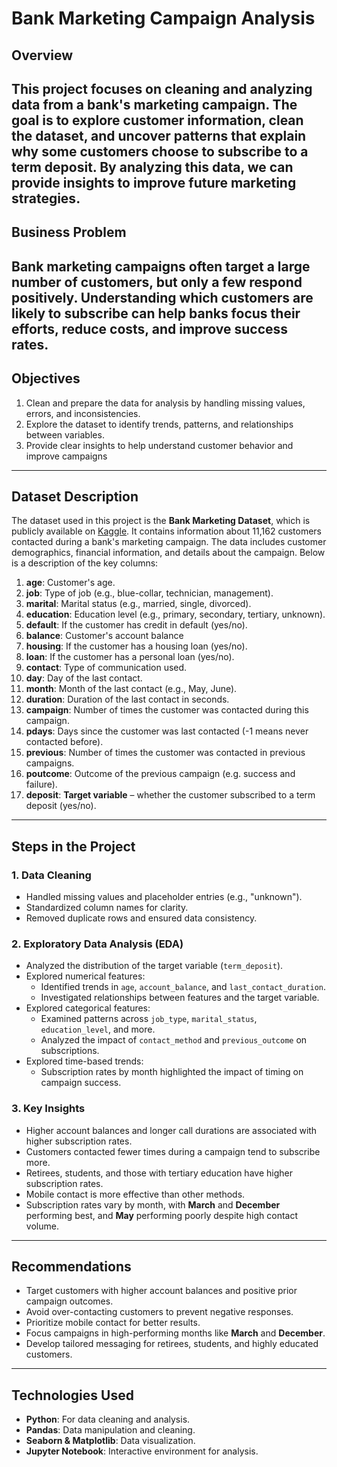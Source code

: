 # **Bank Marketing Campaign Analysis**

## **Overview**
This project focuses on cleaning and analyzing data from a bank's marketing campaign. The goal is to explore customer information, clean the dataset, and uncover patterns that explain why some customers choose to subscribe to a term deposit. By analyzing this data, we can provide insights to improve future marketing strategies.
---
## **Business Problem**
Bank marketing campaigns often target a large number of customers, but only a few respond positively. Understanding which customers are likely to subscribe can help banks focus their efforts, reduce costs, and improve success rates.
---
## **Objectives**
1. Clean and prepare the data for analysis by handling missing values, errors, and inconsistencies.
2. Explore the dataset to identify trends, patterns, and relationships between variables.
3. Provide clear insights to help understand customer behavior and improve campaigns
---
## **Dataset Description**
The dataset used in this project is the **Bank Marketing Dataset**, which is publicly available on [Kaggle](https://www.kaggle.com/datasets/janiobachmann/bank-marketing-dataset). It contains information about 11,162 customers contacted during a bank's marketing campaign. The data includes customer demographics, financial information, and details about the campaign. Below is a description of the key columns:

1. **age**: Customer's age.
2. **job**: Type of job (e.g., blue-collar, technician, management).
3. **marital**: Marital status (e.g., married, single, divorced).
4. **education**: Education level (e.g., primary, secondary, tertiary, unknown).
5. **default**: If the customer has credit in default (yes/no).
6. **balance**: Customer's account balance
7. **housing**: If the customer has a housing loan (yes/no).
8. **loan**: If the customer has a personal loan (yes/no).
9. **contact**: Type of communication used.
10. **day**: Day of the last contact.
11. **month**: Month of the last contact (e.g., May, June).
12. **duration**: Duration of the last contact in seconds.
13. **campaign**: Number of times the customer was contacted during this campaign.
14. **pdays**: Days since the customer was last contacted (-1 means never contacted before).
15. **previous**: Number of times the customer was contacted in previous campaigns.
16. **poutcome**: Outcome of the previous campaign (e.g. success and failure).
17. **deposit**: **Target variable** – whether the customer subscribed to a term deposit (yes/no).
---

## **Steps in the Project**
### 1. **Data Cleaning**
- Handled missing values and placeholder entries (e.g., "unknown").
- Standardized column names for clarity.
- Removed duplicate rows and ensured data consistency.

### 2. **Exploratory Data Analysis (EDA)**
- Analyzed the distribution of the target variable (`term_deposit`).
- Explored numerical features:
  - Identified trends in `age`, `account_balance`, and `last_contact_duration`.
  - Investigated relationships between features and the target variable.
- Explored categorical features:
  - Examined patterns across `job_type`, `marital_status`, `education_level`, and more.
  - Analyzed the impact of `contact_method` and `previous_outcome` on subscriptions.
- Explored time-based trends:
  - Subscription rates by month highlighted the impact of timing on campaign success.

### 3. **Key Insights**
- Higher account balances and longer call durations are associated with higher subscription rates.
- Customers contacted fewer times during a campaign tend to subscribe more.
- Retirees, students, and those with tertiary education have higher subscription rates.
- Mobile contact is more effective than other methods.
- Subscription rates vary by month, with **March** and **December** performing best, and **May** performing poorly despite high contact volume.

---

## **Recommendations**
- Target customers with higher account balances and positive prior campaign outcomes.
- Avoid over-contacting customers to prevent negative responses.
- Prioritize mobile contact for better results.
- Focus campaigns in high-performing months like **March** and **December**.
- Develop tailored messaging for retirees, students, and highly educated customers.

---

## **Technologies Used**
- **Python**: For data cleaning and analysis.
- **Pandas**: Data manipulation and cleaning.
- **Seaborn & Matplotlib**: Data visualization.
- **Jupyter Notebook**: Interactive environment for analysis.
